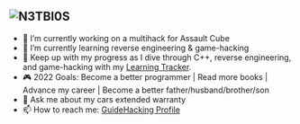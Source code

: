 ### 
![N3TBI0S](https://user-images.githubusercontent.com/75401074/144723908-8719af61-9441-4a5f-b0a4-1436dff6bd6a.png)
---
- 🔭 I’m currently working on a multihack for Assault Cube
- 🌱 I’m currently learning reverse engineering & game-hacking
- 📓 Keep up with my progress as I dive through C++, reverse engineering, and game-hacking with my [Learning Tracker](https://github.com/N3TBI0S/Learning-Tracker).
- 🎮 2022 Goals: Become a better programmer | Read more books | Advance my career | Become a better father/husband/brother/son
- 💬 Ask me about my cars extended warranty
- 📫 How to reach me: [GuideHacking Profile](https://guidedhacking.com/members/n3tbi0s.274842/)
